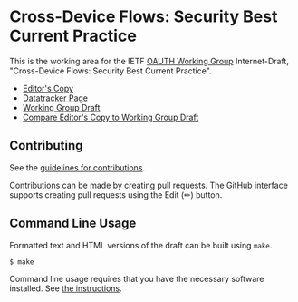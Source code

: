 # Cross-Device Flows: Security Best Current Practice

This is the working area for the IETF [OAUTH Working Group](https://datatracker.ietf.org/wg/oauth/documents/) Internet-Draft, "Cross-Device Flows: Security Best Current Practice".

* [Editor's Copy](https://oauth-wg.github.io/draft-cross-device-security/#go.draft-ietf-oauth-cross-device-security.html)
* [Datatracker Page](https://datatracker.ietf.org/doc/draft-ietf-oauth-cross-device-security)
* [Working Group Draft](https://datatracker.ietf.org/doc/html/draft-ietf-oauth-cross-device-security)
* [Compare Editor's Copy to Working Group Draft](https://oauth-wg.github.io/draft-cross-device-security/#go.draft-ietf-oauth-cross-device-security.diff)


## Contributing

See the
[guidelines for contributions](https://github.com/oauth-wg/draft-cross-device-security/blob/main/CONTRIBUTING.md).

Contributions can be made by creating pull requests.
The GitHub interface supports creating pull requests using the Edit (✏) button.


## Command Line Usage

Formatted text and HTML versions of the draft can be built using `make`.

```sh
$ make
```

Command line usage requires that you have the necessary software installed.  See
[the instructions](https://github.com/martinthomson/i-d-template/blob/main/doc/SETUP.md).

